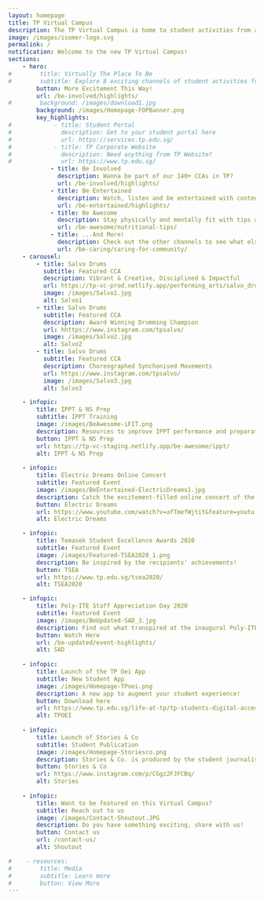 ```yaml
---
layout: homepage
title: TP Virtual Campus
description: The TP Virtual Campus is home to student activities from all across TP!
image: /images/isomer-logo.svg
permalink: /
notification: Welcome to the new TP Virtual Campus!
sections:
    - hero:
#        title: Virtually The Place To Be
#        subtitle: Explore 8 exciting channels of student activities from all around TP!
        button: More Excitement This Way!
        url: /be-involved/highlights/
#        background: /images/download1.jpg
        background: /images/Homepage-FOPBanner.png
        key_highlights:
#            - title: Student Portal
#              description: Get to your student portal here
#              url: https://services.tp.edu.sg/
#            - title: TP Corporate Website
#              description: Need anything from TP Website?
#              url: https://www.tp.edu.sg/
            - title: Be Involved
              description: Wanna be part of our 140+ CCAs in TP?
              url: /be-involved/highlights/
            - title: Be Entertained
              description: Watch, listen and be entertained with content created by TP, free-of-charge!
              url: /be-entertained/highlights/
            - title: Be Awesome
              description: Stay physically and mentally fit with tips and programmes curated by TP students!
              url: /be-awesome/nutritional-tips/
            - title: ...And More!
              description: Check out the other channels to see what else is happening around campus!
              url: /be-caring/caring-for-community/
    - carousel:
        - title: Salvo Drums
          subtitle: Featured CCA
          description: Vibrant & Creative, Disciplined & Impactful
          url: https://tp-vc-prod.netlify.app/performing_arts/salvo_drums/
          image: /images/Salvo1.jpg  
          alt: Salvo1
        - title: Salvo Drums
          subtitle: Featured CCA
          description: Award Winning Drumming Champion
          url: hhttps://www.instagram.com/tpsalvo/
          image: /images/Salvo2.jpg
          alt: Salvo2
        - title: Salvo Drums
          subtitle: Featured CCA
          description: Choreographed Synchonised Movements
          url: https://www.instagram.com/tpsalvo/
          image: /images/Salvo3.jpg
          alt: Salvo3

    - infopic:
        title: IPPT & NS Prep
        subtitle: IPPT Training
        image: /images/BeAwesome-iFIT.png
        description: Resources to improve IPPT performance and preparation for National Service
        button: IPPT & NS Prep
        url: https://tp-vc-staging.netlify.app/be-awesome/ippt/
        alt: IPPT & NS Prep
    
    - infopic:
        title: Electric Dreams Online Concert
        subtitle: Featured Event
        image: /images/BeEntertained-ElectricDreams1.jpg
        description: Catch the excitement-filled online concert of the best music and dance that is sure to raise your spirits!
        button: Electric Dreams
        url: https://www.youtube.com/watch?v=afTmefWjtiY&feature=youtu.be
        alt: Electric Dreams

    - infopic:
        title: Temasek Student Excellence Awards 2020
        subtitle: Featured Event
        image: /images/Featured-TSEA2020_1.png
        description: Be inspired by the recipients' achievements!
        button: TSEA
        url: https://www.tp.edu.sg/tsea2020/
        alt: TSEA2020

    - infopic:
        title: Poly-ITE Staff Appreciation Day 2020
        subtitle: Featured Event
        image: /images/BeUpdated-SAD_3.jpg
        description: Find out what transpired at the inaugural Poly-ITE Staff Appreciation Day right here!
        button: Watch Here
        url: /be-updated/event-highlights/
        alt: SAD
        
    - infopic:
        title: Launch of the TP Oei App
        subtitle: New Student App
        image: /images/Homepage-TPoei.png
        description: A new app to augment your student experience!
        button: Download here
        url: https://www.tp.edu.sg/life-at-tp/tp-students-digital-access-it-matters/students-it-needs.html#tpoei
        alt: TPOEI
    
    - infopic:
        title: Launch of Stories & Co
        subtitle: Student Publication
        image: /images/Homepage-Storiesco.png
        description: Stories & Co. is produced by the student journalists from the Diploma in Communications & Media Management from Temasek Polytechnic’s School of Business. The publication covers campus news, as well as youth-related trends and issues – for youths, by youths! Just click 🖱 on the link below to watch the first story!
        button: Stories & Co
        url: https://www.instagram.com/p/CGgz2FJFCBq/
        alt: Stories
       
    - infopic:
        title: Want to be featured on this Virtual Campus?
        subtitle: Reach out to us
        image: /images/Contact-Shoutout.JPG
        description: Do you have something exciting, share with us!
        button: Contact us
        url: /contact-us/
        alt: Shoutout   

#    - resources:
#        title: Media
#        subtitle: Learn more
#        button: View More
---
```

